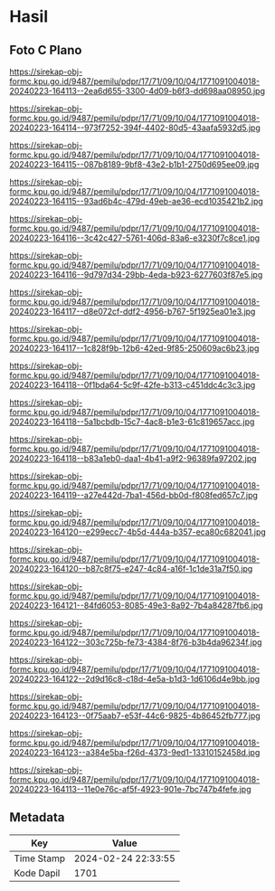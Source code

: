 # Hasil

## Foto C Plano

https://sirekap-obj-formc.kpu.go.id/9487/pemilu/pdpr/17/71/09/10/04/1771091004018-20240223-164113--2ea6d655-3300-4d09-b6f3-dd698aa08950.jpg

https://sirekap-obj-formc.kpu.go.id/9487/pemilu/pdpr/17/71/09/10/04/1771091004018-20240223-164114--973f7252-394f-4402-80d5-43aafa5932d5.jpg

https://sirekap-obj-formc.kpu.go.id/9487/pemilu/pdpr/17/71/09/10/04/1771091004018-20240223-164115--087b8189-9bf8-43e2-b1b1-2750d695ee09.jpg

https://sirekap-obj-formc.kpu.go.id/9487/pemilu/pdpr/17/71/09/10/04/1771091004018-20240223-164115--93ad6b4c-479d-49eb-ae36-ecd1035421b2.jpg

https://sirekap-obj-formc.kpu.go.id/9487/pemilu/pdpr/17/71/09/10/04/1771091004018-20240223-164116--3c42c427-5761-406d-83a6-e3230f7c8ce1.jpg

https://sirekap-obj-formc.kpu.go.id/9487/pemilu/pdpr/17/71/09/10/04/1771091004018-20240223-164116--9d797d34-29bb-4eda-b923-6277603f87e5.jpg

https://sirekap-obj-formc.kpu.go.id/9487/pemilu/pdpr/17/71/09/10/04/1771091004018-20240223-164117--d8e072cf-ddf2-4956-b767-5f1925ea01e3.jpg

https://sirekap-obj-formc.kpu.go.id/9487/pemilu/pdpr/17/71/09/10/04/1771091004018-20240223-164117--1c828f9b-12b6-42ed-9f85-250609ac6b23.jpg

https://sirekap-obj-formc.kpu.go.id/9487/pemilu/pdpr/17/71/09/10/04/1771091004018-20240223-164118--0f1bda64-5c9f-42fe-b313-c451ddc4c3c3.jpg

https://sirekap-obj-formc.kpu.go.id/9487/pemilu/pdpr/17/71/09/10/04/1771091004018-20240223-164118--5a1bcbdb-15c7-4ac8-b1e3-61c819657acc.jpg

https://sirekap-obj-formc.kpu.go.id/9487/pemilu/pdpr/17/71/09/10/04/1771091004018-20240223-164118--b83a1eb0-daa1-4b41-a9f2-96389fa97202.jpg

https://sirekap-obj-formc.kpu.go.id/9487/pemilu/pdpr/17/71/09/10/04/1771091004018-20240223-164119--a27e442d-7ba1-456d-bb0d-f808fed657c7.jpg

https://sirekap-obj-formc.kpu.go.id/9487/pemilu/pdpr/17/71/09/10/04/1771091004018-20240223-164120--e299ecc7-4b5d-444a-b357-eca80c682041.jpg

https://sirekap-obj-formc.kpu.go.id/9487/pemilu/pdpr/17/71/09/10/04/1771091004018-20240223-164120--b87c8f75-e247-4c84-a16f-1c1de31a7f50.jpg

https://sirekap-obj-formc.kpu.go.id/9487/pemilu/pdpr/17/71/09/10/04/1771091004018-20240223-164121--84fd6053-8085-49e3-8a92-7b4a84287fb6.jpg

https://sirekap-obj-formc.kpu.go.id/9487/pemilu/pdpr/17/71/09/10/04/1771091004018-20240223-164122--303c725b-fe73-4384-8f76-b3b4da96234f.jpg

https://sirekap-obj-formc.kpu.go.id/9487/pemilu/pdpr/17/71/09/10/04/1771091004018-20240223-164122--2d9d16c8-c18d-4e5a-b1d3-1d6106d4e9bb.jpg

https://sirekap-obj-formc.kpu.go.id/9487/pemilu/pdpr/17/71/09/10/04/1771091004018-20240223-164123--0f75aab7-e53f-44c6-9825-4b86452fb777.jpg

https://sirekap-obj-formc.kpu.go.id/9487/pemilu/pdpr/17/71/09/10/04/1771091004018-20240223-164123--a384e5ba-f26d-4373-9ed1-13310152458d.jpg

https://sirekap-obj-formc.kpu.go.id/9487/pemilu/pdpr/17/71/09/10/04/1771091004018-20240223-164113--11e0e76c-af5f-4923-901e-7bc747b4fefe.jpg


## Metadata

| Key        | Value               |
| ---------- | ------------------- |
| Time Stamp | 2024-02-24 22:33:55 |
| Kode Dapil | 1701                |



